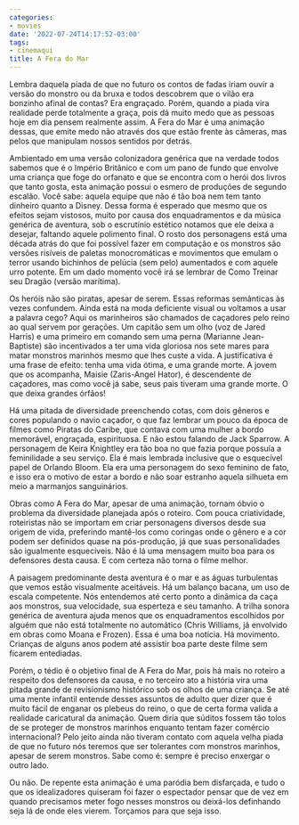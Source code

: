```yaml
---
categories:
- movies
date: '2022-07-24T14:17:52-03:00'
tags:
- cinemaqui
title: A Fera do Mar
---
```


Lembra daquela piada de que no futuro os contos de fadas iriam ouvir a versão do monstro ou da bruxa e todos descobrem que o vilão era bonzinho afinal de contas? Era engraçado. Porém, quando a piada vira realidade perde totalmente a graça, pois dá muito medo que as pessoas hoje em dia pensem realmente assim. A Fera do Mar é uma animação dessas, que emite medo não através dos que estão frente às câmeras, mas pelos que manipulam nossos sentidos por detrás.

Ambientado em uma versão colonizadora genérica que na verdade todos sabemos que é o Império Britânico e com um pano de fundo que envolve uma criança que foge do orfanato e que se encontra com o herói dos livros que tanto gosta, esta animação possui o esmero de produções de segundo escalão. Você sabe: aquela equipe que não é tão boa nem tem tanto dinheiro quanto a Disney. Dessa forma é esperado que mesmo que os efeitos sejam vistosos, muito por causa dos enquadramentos e da música genérica de aventura, sob o escrutínio estético notamos que ele deixa a desejar, faltando aquele polimento final. O rosto dos personagens está uma década atrás do que foi possível fazer em computação e os monstros são versões risíveis de paletas monocromáticas e movimentos que emulam o terror usando bichinhos de pelúcia (sem pelo) aumentados e com aquele urro potente. Em um dado momento você irá se lembrar de Como Treinar seu Dragão (versão marítima).

Os heróis não são piratas, apesar de serem. Essas reformas semânticas às vezes confundem. Ainda está na moda deficiente visual ou voltamos a usar a palavra cego? Aqui os marinheiros são chamados de caçadores pelo reino ao qual servem por gerações. Um capitão sem um olho (voz de Jared Harris) e uma primeiro em comando sem uma perna (Marianne Jean-Baptiste) são incentivados a ter uma vida gloriosa nos sete mares para matar monstros marinhos mesmo que lhes custe a vida. A justificativa é uma frase de efeito: tenha uma vida ótima, e uma grande morte. A jovem que os acompanha, Maisie (Zaris-Angel Hator), é descendente de caçadores, mas como você já sabe, seus pais tiveram uma grande morte. O que deixa grandes órfãos!

Há uma pitada de diversidade preenchendo cotas, com dois gêneros e cores populando o navio caçador, o que faz lembrar um pouco da época de filmes como Piratas do Caribe, que contava com uma mulher a bordo memorável, engraçada, espirituosa. E não estou falando de Jack Sparrow. A personagem de Keira Knightley era tão boa no que fazia porque possuía a feminilidade a seu serviço. Ela é mais lembrada inclusive que o esquecível papel de Orlando Bloom. Ela era uma personagem do sexo feminino de fato, e isso era o motivo de estar a bordo e não soar estranho aquela silhueta em meio a marmanjos sanguinários.

Obras como A Fera do Mar, apesar de uma animação, tornam óbvio o problema da diversidade planejada após o roteiro. Com pouca criatividade, roteiristas não se importam em criar personagens diversos desde sua origem de vida, preferindo mantê-los como coringas onde o gênero e a cor podem ser definidos quase na pós-produção, já que suas personalidades são igualmente esquecíveis. Não é lá uma mensagem muito boa para os defensores desta causa. E com certeza não torna o filme melhor.

A paisagem predominante desta aventura é o mar e as águas turbulentas que vemos estão visualmente aceitáveis. Há um balanço bacana, um uso de escala competente. Nós entendemos até certo ponto a dinâmica da caça aos monstros, sua velocidade, sua esperteza e seu tamanho. A trilha sonora genérica de aventura ajuda menos que os enquadramentos escolhidos por alguém que não está totalmente no automático (Chris Williams, já envolvido em obras como Moana e Frozen). Essa é uma boa notícia. Há movimento. Crianças de alguns anos podem até assistir boa parte deste filme sem ficarem entediadas.

Porém, o tédio é o objetivo final de A Fera do Mar, pois há mais no roteiro a respeito dos defensores da causa, e no terceiro ato a história vira uma pitada grande de revisionismo histórico sob os olhos de uma criança. Se até uma mente infantil entende desses assuntos de adulto quer dizer que é muito fácil de enganar os plebeus do reino, o que de certa forma valida a realidade caricatural da animação. Quem diria que súditos fossem tão tolos de se proteger de monstros marinhos enquanto tentam fazer comércio internacional? Pelo jeito ainda não tiveram contato com aquela velha piada de que no futuro nós teremos que ser tolerantes com monstros marinhos, apesar de serem monstros. Sabe como é: sempre é preciso enxergar o outro lado.

Ou não. De repente esta animação é uma paródia bem disfarçada, e tudo o que os idealizadores quiseram foi fazer o espectador pensar que de vez em quando precisamos meter fogo nesses monstros ou deixá-los definhando seja lá de onde eles vierem. Torçamos para que seja isso.